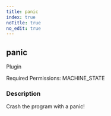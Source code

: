 ```yaml
---
title: panic
index: true
noTitle: true
no_edit: true
---
```




<div class="vql_item"></div>


## panic
<span class='vql_type label label-warning pull-right page-header'>Plugin</span>


Required Permissions: 
<span class="linkcolour label label-success">MACHINE_STATE</span>

### Description

Crash the program with a panic!

